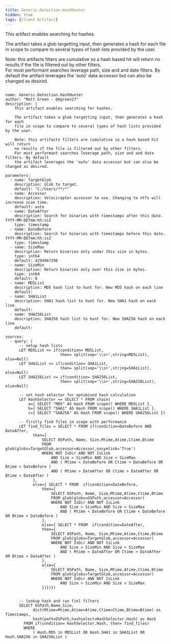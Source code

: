 ```yaml
---
title: Generic.Detection.HashHunter
hidden: true
tags: [Client Artifact]
---
```


This artifact enables searching for hashes.

The artifact takes a glob targetting input, then generates a hash for each 
file in scope to compare to several types of hash lists provided by the user.

Note: this artifacts filters are cumulative so a hash based hit will return 
no results if the file is filtered out by other filters.  
For most performant searches leverage path, size and and date filters. By default 
the artifact leverages the 'auto' data accessor but can also be changed as desired.  


<pre><code class="language-yaml">
name: Generic.Detection.HashHunter
author: &quot;Matt Green - @mgreen27&quot;
description: |
    This artifact enables searching for hashes.
    
    The artifact takes a glob targetting input, then generates a hash for each 
    file in scope to compare to several types of hash lists provided by the user.
    
    Note: this artifacts filters are cumulative so a hash based hit will return 
    no results if the file is filtered out by other filters.  
    For most performant searches leverage path, size and and date filters. By default 
    the artifact leverages the &#x27;auto&#x27; data accessor but can also be changed as desired.  

parameters:
  - name: TargetGlob
    description: Glob to target.
    default: &quot;C:/Users/**/*&quot;
  - name: Accessor
    description: Velociraptor accessor to use. Changing to ntfs will increase scan time.
    default: auto
  - name: DateAfter
    description: Search for binaries with timestamps after this date. YYYY-MM-DDTmm:hh:ssZ
    type: timestamp
  - name: DateBefore
    description: Search for binaries with timestamps before this date. YYYY-MM-DDTmm:hh:ssZ
    type: timestamp
  - name: SizeMax
    description: Return binaries only under this size in bytes.
    type: int64
    default: 4294967296
  - name: SizeMin
    description: Return binaries only over this size in bytes.
    type: int64
    default: 0
  - name: MD5List
    description: MD5 hash list to hunt for. New MD5 hash on each line
    default:
  - name: SHA1List
    description: SHA1 hash list to hunt for. New SHA1 hash on each line
    default:
  - name: SHA256List
    description: SHA256 hash list to hunt for. New SHA256 hash on each line
    default:

sources:
  - query: |
      -- setup hash lists
      LET MD5List &lt;= if(condition= MD5List,
                        then= split(sep=&#x27;\\s+&#x27;,string=MD5List), else=Null)
      LET SHA1List &lt;= if(condition= SHA1List,
                        then= split(sep=&#x27;\\s+&#x27;,string=SHA1List), else=Null)
      LET SHA256List &lt;= if(condition= SHA256List,
                        then= split(sep=&#x27;\\s+&#x27;,string=SHA256List), else=Null)
      
      -- set hash selector for optimised hash calculation
      LET HashSelector &lt;= SELECT * FROM chain(
          a={ SELECT &quot;MD5&quot; AS Hash FROM scope() WHERE MD5List },
          b={ SELECT &quot;SHA1&quot; AS Hash FROM scope() WHERE SHA1List },
          c={ SELECT &quot;SHA256&quot; AS Hash FROM scope() WHERE SHA256List })
      
      -- firstly find files in scope with performance
      LET find_files = SELECT * FROM if(condition=DateBefore AND DateAfter,
            then={
                SELECT OSPath, Name, Size,Mtime,Atime,Ctime,Btime
                FROM glob(globs=TargetGlob,accessor=Accessor,nosymlink=&#x27;True&#x27;)
                WHERE NOT IsDir AND NOT IsLink
                    AND Size &gt; SizeMin AND Size &lt; SizeMax
                    AND ( Mtime &lt; DateBefore OR Ctime &lt; DateBefore OR Btime &lt; DateBefore )
                    AND ( Mtime &gt; DateAfter OR Ctime &gt; DateAfter OR Btime &gt; DateAfter )
            }, 
            else={ SELECT * FROM  if(condition=DateBefore,
                then={
                    SELECT OSPath, Name, Size,Mtime,Atime,Ctime,Btime
                    FROM glob(globs=OSPath,accessor=Accessor)
                    WHERE NOT IsDir AND NOT IsLink
                        AND Size &gt; SizeMin AND Size &lt; SizeMax
                        AND ( Mtime &lt; DateBefore OR Ctime &lt; DateBefore OR Btime &lt; DateBefore )
                },
                else={ SELECT * FROM  if(condition=DateAfter,
                then={
                    SELECT OSPath, Name, Size,Mtime,Atime,Ctime,Btime
                    FROM glob(globs=TargetGlob,accessor=Accessor)
                    WHERE NOT IsDir AND NOT IsLink
                        AND Size &gt; SizeMin AND Size &lt; SizeMax
                        AND ( Mtime &gt; DateAfter OR Ctime &gt; DateAfter OR Btime &gt; DateAfter )
                },
                else={
                    SELECT OSPath, Name, Size,Mtime,Atime,Ctime,Btime
                    FROM glob(globs=TargetGlob,accessor=Accessor)
                    WHERE NOT IsDir AND NOT IsLink
                        AND Size &gt; SizeMin AND Size &lt; SizeMax
                })})})
      
      
      -- lookup hash and run finl filters
      SELECT OSPath,Name,Size,
            dict(Mtime=Mtime,Atime=Atime,Ctime=Ctime,Btime=Btime) as Timestamps,
            hash(path=OSPath,hashselect=HashSelector.Hash) as Hash
        FROM if(condition= HashSelector.Hash, then= find_files)
        WHERE 
            ( Hash.MD5 in MD5List OR Hash.SHA1 in SHA1List OR Hash.SHA256 in SHA256List )
</code></pre>

